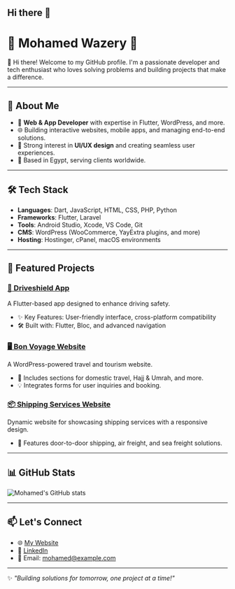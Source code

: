 ## Hi there 👋

# 🌟 Mohamed Wazery 🌟  

👋 Hi there! Welcome to my GitHub profile. I'm a passionate developer and tech enthusiast who loves solving problems and building projects that make a difference.  

---

## 🚀 About Me  
- 💼 **Web & App Developer** with expertise in Flutter, WordPress, and more.  
- 🌐 Building interactive websites, mobile apps, and managing end-to-end solutions.  
- 🎯 Strong interest in **UI/UX design** and creating seamless user experiences.  
- 📍 Based in Egypt, serving clients worldwide.  

---

## 🛠️ Tech Stack  
- **Languages**: Dart, JavaScript, HTML, CSS, PHP, Python  
- **Frameworks**: Flutter, Laravel  
- **Tools**: Android Studio, Xcode, VS Code, Git  
- **CMS**: WordPress (WooCommerce, YayExtra plugins, and more)  
- **Hosting**: Hostinger, cPanel, macOS environments  

---

## 🌟 Featured Projects  
### [📱 Driveshield App](https://github.com/your-repo-link)  
A Flutter-based app designed to enhance driving safety.  
- ✨ Key Features: User-friendly interface, cross-platform compatibility  
- 🛠️ Built with: Flutter, Bloc, and advanced navigation  

### [🖥️ Bon Voyage Website](https://github.com/your-repo-link)  
A WordPress-powered travel and tourism website.  
- 🛫 Includes sections for domestic travel, Hajj & Umrah, and more.  
- 💡 Integrates forms for user inquiries and booking.  

### [📦 Shipping Services Website](https://github.com/your-repo-link)  
Dynamic website for showcasing shipping services with a responsive design.  
- 🚛 Features door-to-door shipping, air freight, and sea freight solutions.  

---

## 📊 GitHub Stats  
![Mohamed's GitHub stats](https://github-readme-stats.vercel.app/api?username=your-username&show_icons=true&theme=radical)  

---

## 📫 Let's Connect  
- 🌐 [My Website](https://your-website-link.com)  
- 💼 [LinkedIn](https://www.linkedin.com/in/your-linkedin)  
- 📧 Email: mohamed@example.com  

---

✨ *"Building solutions for tomorrow, one project at a time!"*  


<!--
**mohamedwazery/mohamedwazery** is a ✨ _special_ ✨ repository because its `README.md` (this file) appears on your GitHub profile.

Here are some ideas to get you started:

- 🔭 I’m currently working on ...
- 🌱 I’m currently learning ...
- 👯 I’m looking to collaborate on ...
- 🤔 I’m looking for help with ...
- 💬 Ask me about ...
- 📫 How to reach me: ...
- 😄 Pronouns: ...
- ⚡ Fun fact: ...
-->
